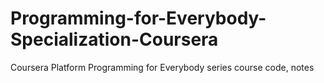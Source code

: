 # Programming-for-Everybody-Specialization-Coursera
Coursera Platform Programming for Everybody series course code, notes
